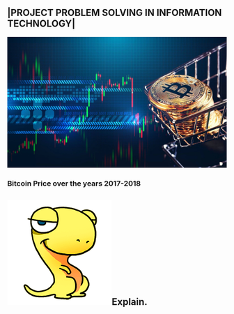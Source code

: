 <h2>|PROJECT PROBLEM SOLVING IN INFORMATION TECHNOLOGY|</h2>
<a href=""><img src="img/pic1.jpg" width="1000px"  height="300"></a><br>
<h3>Bitcoin Price over the years 2017-2018</h3>

## ![](/img/pic2.png)Explain.
